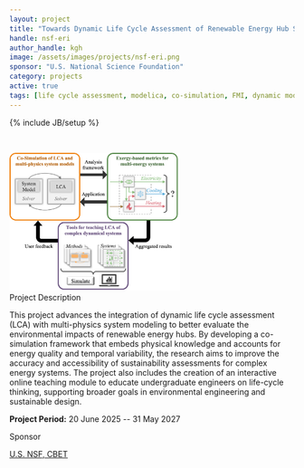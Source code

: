 ```yaml
---
layout: project
title: "Towards Dynamic Life Cycle Assessment of Renewable Energy Hub Systems"
handle: nsf-eri
author_handle: kgh
image: /assets/images/projects/nsf-eri.png
sponsor: "U.S. National Science Foundation"
category: projects
active: true
tags: [life cycle assessment, modelica, co-simulation, FMI, dynamic modeling, energy hubs]
---
```

{% include JB/setup %}

&nbsp;

<img src="/assets/images/projects/nsf-eri.png" alt="NSF ERI research on dynamic LCA" style="width:60%;"/>

<div class="bigspacer"></div>
<div class="head">Project Description</div>
<div class="spacer"></div>

This project advances the integration of dynamic life cycle assessment (LCA) with multi-physics system modeling to better evaluate the environmental impacts of renewable energy hubs. By developing a co-simulation framework that embeds physical knowledge and accounts for energy quality and temporal variability, the research aims to improve the accuracy and accessibility of sustainability assessments for complex energy systems. The project also includes the creation of an interactive online teaching module to educate undergraduate engineers on life-cycle thinking, supporting broader goals in environmental engineering and sustainable design.

**Project Period:** 20 June 2025 -- 31 May 2027

<!-- <div class="bigspacer"></div>
<div class="head">Collaborators</div>
<div class="spacer"></div> -->

<!-- [NASA Ames Research Center](https://www.nasa.gov/ames/) -->

<div class="bigspacer"></div>
<div class="head">Sponsor</div>
<div class="spacer"></div>

[U.S. NSF, CBET](https://www.nsf.gov/awardsearch/showAward?AWD_ID=2501735&HistoricalAwards=false)



